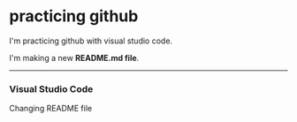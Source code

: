 # practicing github

I'm practicing github with visual studio code.



I'm making a new **README.md file**.

-----------------------------------------------------

### Visual Studio Code

Changing README file